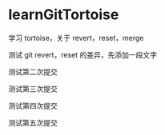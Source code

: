 # learnGitTortoise

学习 tortoise，关于 revert，reset，merge

测试 git revert，reset 的差异，先添加一段文字

测试第二次提交

测试第三次提交

测试第四次提交

测试第五次提交
